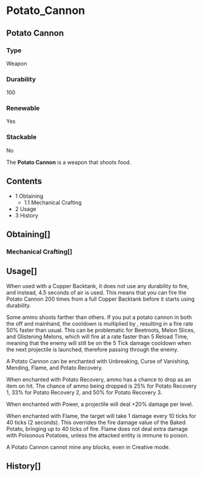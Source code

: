 # Potato_Cannon

## Potato Cannon

### Type

Weapon

### Durability

100

### Renewable

Yes

### Stackable

No

The **Potato Cannon** is a weapon that shoots food.

## Contents

- 1 Obtaining
    - 1.1 Mechanical Crafting
- 2 Usage
- 3 History

## Obtaining[]

### Mechanical Crafting[]

## Usage[]

When used with a Copper Backtank, it does not use any durability to fire, and instead, 4.5 seconds of air is used. This means that you can fire the Potato Cannon 200 times from a full Copper Backtank before it starts using durability.

Some ammo shoots farther than others. If you put a potato cannon in both the off and mainhand, the cooldown is multiplied by , resulting in a fire rate 50% faster than usual. This can be problematic for Beetroots, Melon Slices, and Glistening Melons, which will fire at a rate faster than 5 Reload Time, meaning that the enemy will still be on the 5 Tick damage cooldown when the next projectile is launched, therefore passing through the enemy.

A Potato Cannon can be enchanted with Unbreaking, Curse of Vanishing, Mending, Flame, and Potato Recovery.

When enchanted with Potato Recovery, ammo has a chance to drop as an item on hit. The chance of ammo being dropped is 25% for Potato Recovery 1, 33% for Potato Recovery 2, and 50% for Potato Recovery 3.

When enchanted with Power, a projectile will deal +20% damage per level.

When enchanted with Flame, the target will take 1 damage every 10 ticks for 40 ticks (2 seconds). This overrides the fire damage value of the Baked Potato, bringing up to 40 ticks of fire. Flame does not deal extra damage with Poisonous Potatoes, unless the attacked entity is immune to poison.

A Potato Cannon cannot mine any blocks, even in Creative mode.

## History[]